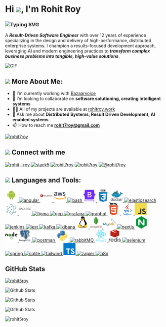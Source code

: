 <h1 style="text-align: left;">Hi <img src="https://raw.githubusercontent.com/Tarikul-Islam-Anik/Animated-Fluent-Emojis/master/Emojis/Hand%20gestures/Waving%20Hand%20Medium-Light%20Skin%20Tone.png" width="50">, I'm Rohit Roy</h1>
<h3 style="text-align: left;">
  <picture>
      <source media="(prefers-color-scheme: dark)" srcset="https://readme-typing-svg.herokuapp.com?&font=monospace&color=f0f6fc&size=26&weight=900&lines=Software+Engineer;+AI+Strategist;+Enterprise+Developer;+Creative+Developer;+Result-Driven+Developer;+Software+Solutioninst;+Entreprenuer;+Technology+Leader">
      <source media="(prefers-color-scheme: light)" srcset="https://readme-typing-svg.herokuapp.com?&font=monospace&color=24292f&size=26&weight=900&lines=Software+Engineer;+AI+Strategist;+Enterprise+Developer;+Creative+Developer;+Result-Driven+Developer;+Software+Solutioninst;+Entreprenuer;+Technology+Leader">
      <img src="https://readme-typing-svg.herokuapp.com?&font=monospace&color=24292f&size=26&weight=900&lines=Software+Engineer;+AI+Strategist;+Enterprise+Developer;+Creative+Developer;+Result-Driven+Developer;+Software+Solutioninst;+Entreprenuer;+Technology+Leader" alt="Typing SVG">
</picture>
</h3>


A **_Result-Driven Software Engineer_** with over 12 years of experience specializing in the design and delivery of high-performance, distributed enterprise systems. I champion a results-focused development approach, leveraging AI and modern engineering practices to **_transform complex business problems into tangible, high-value solutions_**.


<img style="text-align: right;" alt="GIF" src="https://github.com/Anmol-Baranwal/Cool-GIFs-For-GitHub/assets/74038190/219bcc70-f5dc-466b-9a60-29653d8e8433" width="360px"/>


## <img src="https://raw.githubusercontent.com/Tarikul-Islam-Anik/Animated-Fluent-Emojis/master/Emojis/Smilies/Face%20with%20Monocle.png" width="30"> More About Me: </h2>

- 🔭 I’m currently working with [Bazaarvoice](https://bazaarvoice.com/)
- 👯 I’m looking to collaborate on **software solutioning, creating intelligent systems**
- 👨‍💻 All of my projects are available at [rohitroy.work](https://rohitroy.work)
- 💬 Ask me about **Distributed Systems, Result Driven Development, AI enabled systems**
- 📫 How to reach me **rohit7roy@gmail.com**

<p style="text-align: left;"> <a href="https://twitter.com/rohit7roy" target="blank"><img src="https://img.shields.io/twitter/follow/rohit7roy?logo=x&style=blue" alt="rohit7roy" /></a> </p>

<h2 style="text-align: left;"><img src="https://raw.githubusercontent.com/Tarikul-Islam-Anik/Animated-Fluent-Emojis/master/Emojis/Objects/Telephone%20Receiver.png" width="30"> Connect with me</h2>
<p style="text-align: left;">
<a href="https://linkedin.com/in/rohit--roy" target="blank"><img align="center" src="https://raw.githubusercontent.com/rahuldkjain/github-profile-readme-generator/master/src/images/icons/Social/linked-in-alt.svg" alt="rohit--roy" height="30" width="40" /></a>
<a href="https://stackoverflow.com/users/2650354/stack5" target="blank"><img align="center" src="https://raw.githubusercontent.com/rahuldkjain/github-profile-readme-generator/master/src/images/icons/Social/stack-overflow.svg" alt="stack5" height="30" width="40" /></a>
<a href="https://www.leetcode.com/rohit7roy" target="blank"><img align="center" src="https://raw.githubusercontent.com/rahuldkjain/github-profile-readme-generator/master/src/images/icons/Social/leet-code.svg" alt="rohit7roy" height="30" width="40" /></a>
<a href="https://twitter.com/rohit7roy" target="blank"><img align="center" src="https://raw.githubusercontent.com/rahuldkjain/github-profile-readme-generator/master/src/images/icons/Social/twitter.svg" alt="rohit7roy" height="30" width="40" /></a>
<a href="https://medium.com/@rohit7roy" target="blank"><img align="center" src="https://raw.githubusercontent.com/rahuldkjain/github-profile-readme-generator/master/src/images/icons/Social/medium.svg" alt="@rohit7roy" height="30" width="40" /></a>
</p>


<h2 style="text-align: left;"> <img src="https://user-images.githubusercontent.com/74038190/212284087-bbe7e430-757e-4901-90bf-4cd2ce3e1852.gif" width="30"> Languages and Tools:</h2>
<p style="text-align: left;"> <a href="https://developer.android.com" target="_blank" rel="noreferrer"> <img src="https://raw.githubusercontent.com/devicons/devicon/master/icons/android/android-original-wordmark.svg" alt="android" width="40" height="40"/> </a> <a href="https://angular.io" target="_blank" rel="noreferrer"> <img src="https://angular.io/assets/images/logos/angular/angular.svg" alt="angular" width="40" height="40"/> </a> <a href="https://angular.io" target="_blank" rel="noreferrer"> <img src="https://raw.githubusercontent.com/devicons/devicon/master/icons/angularjs/angularjs-original-wordmark.svg" alt="angularjs" width="40" height="40"/> </a> <a href="https://aws.amazon.com" target="_blank" rel="noreferrer"> <img src="https://raw.githubusercontent.com/devicons/devicon/master/icons/amazonwebservices/amazonwebservices-original-wordmark.svg" alt="aws" width="40" height="40"/> </a> <a href="https://www.gnu.org/software/bash/" target="_blank" rel="noreferrer"> <img src="https://www.vectorlogo.zone/logos/gnu_bash/gnu_bash-icon.svg" alt="bash" width="40" height="40"/> </a> <a href="https://getbootstrap.com" target="_blank" rel="noreferrer"> <img src="https://raw.githubusercontent.com/devicons/devicon/master/icons/bootstrap/bootstrap-plain-wordmark.svg" alt="bootstrap" width="40" height="40"/> </a> <a href="https://www.w3schools.com/css/" target="_blank" rel="noreferrer"> <img src="https://raw.githubusercontent.com/devicons/devicon/master/icons/css3/css3-original-wordmark.svg" alt="css3" width="40" height="40"/> </a> <a href="https://www.docker.com/" target="_blank" rel="noreferrer"> <img src="https://raw.githubusercontent.com/devicons/devicon/master/icons/docker/docker-original-wordmark.svg" alt="docker" width="40" height="40"/> </a> <a href="https://www.elastic.co" target="_blank" rel="noreferrer"> <img src="https://www.vectorlogo.zone/logos/elastic/elastic-icon.svg" alt="elasticsearch" width="40" height="40"/> </a> <a href="https://www.electronjs.org" target="_blank" rel="noreferrer"> <img src="https://raw.githubusercontent.com/devicons/devicon/master/icons/electron/electron-original.svg" alt="electron" width="40" height="40"/> </a> <a href="https://expressjs.com" target="_blank" rel="noreferrer"> <img src="https://raw.githubusercontent.com/devicons/devicon/master/icons/express/express-original-wordmark.svg" alt="express" width="40" height="40"/> </a> <a href="https://www.figma.com/" target="_blank" rel="noreferrer"> <img src="https://www.vectorlogo.zone/logos/figma/figma-icon.svg" alt="figma" width="40" height="40"/> </a> <a href="https://cloud.google.com" target="_blank" rel="noreferrer"> <img src="https://www.vectorlogo.zone/logos/google_cloud/google_cloud-icon.svg" alt="gcp" width="40" height="40"/> </a> <a href="https://grafana.com" target="_blank" rel="noreferrer"> <img src="https://www.vectorlogo.zone/logos/grafana/grafana-icon.svg" alt="grafana" width="40" height="40"/> </a> <a href="https://graphql.org" target="_blank" rel="noreferrer"> <img src="https://www.vectorlogo.zone/logos/graphql/graphql-icon.svg" alt="graphql" width="40" height="40"/> </a> <a href="https://www.w3.org/html/" target="_blank" rel="noreferrer"> <img src="https://raw.githubusercontent.com/devicons/devicon/master/icons/html5/html5-original-wordmark.svg" alt="html5" width="40" height="40"/> </a> <a href="https://www.java.com" target="_blank" rel="noreferrer"> <img src="https://raw.githubusercontent.com/devicons/devicon/master/icons/java/java-original.svg" alt="java" width="40" height="40"/> </a> <a href="https://developer.mozilla.org/en-US/docs/Web/JavaScript" target="_blank" rel="noreferrer"> <img src="https://raw.githubusercontent.com/devicons/devicon/master/icons/javascript/javascript-original.svg" alt="javascript" width="40" height="40"/> </a> <a href="https://www.jenkins.io" target="_blank" rel="noreferrer"> <img src="https://www.vectorlogo.zone/logos/jenkins/jenkins-icon.svg" alt="jenkins" width="40" height="40"/> </a> <a href="https://jestjs.io" target="_blank" rel="noreferrer"> <img src="https://www.vectorlogo.zone/logos/jestjsio/jestjsio-icon.svg" alt="jest" width="40" height="40"/> </a> <a href="https://kafka.apache.org/" target="_blank" rel="noreferrer"> <img src="https://www.vectorlogo.zone/logos/apache_kafka/apache_kafka-icon.svg" alt="kafka" width="40" height="40"/> </a> <a href="https://www.elastic.co/kibana" target="_blank" rel="noreferrer"> <img src="https://www.vectorlogo.zone/logos/elasticco_kibana/elasticco_kibana-icon.svg" alt="kibana" width="40" height="40"/> </a> <a href="https://www.linux.org/" target="_blank" rel="noreferrer"> <img src="https://raw.githubusercontent.com/devicons/devicon/master/icons/linux/linux-original.svg" alt="linux" width="40" height="40"/> </a> <a href="https://www.mongodb.com/" target="_blank" rel="noreferrer"> <img src="https://raw.githubusercontent.com/devicons/devicon/master/icons/mongodb/mongodb-original-wordmark.svg" alt="mongodb" width="40" height="40"/> </a> <a href="https://www.mysql.com/" target="_blank" rel="noreferrer"> <img src="https://raw.githubusercontent.com/devicons/devicon/master/icons/mysql/mysql-original-wordmark.svg" alt="mysql" width="40" height="40"/> </a> <a href="https://nextjs.org/" target="_blank" rel="noreferrer"> <img src="https://cdn.worldvectorlogo.com/logos/nextjs-2.svg" alt="nextjs" width="40" height="40"/> </a> <a href="https://www.nginx.com" target="_blank" rel="noreferrer"> <img src="https://raw.githubusercontent.com/devicons/devicon/master/icons/nginx/nginx-original.svg" alt="nginx" width="40" height="40"/> </a> <a href="https://nodejs.org" target="_blank" rel="noreferrer"> <img src="https://raw.githubusercontent.com/devicons/devicon/master/icons/nodejs/nodejs-original-wordmark.svg" alt="nodejs" width="40" height="40"/> </a> <a href="https://www.postgresql.org" target="_blank" rel="noreferrer"> <img src="https://raw.githubusercontent.com/devicons/devicon/master/icons/postgresql/postgresql-original-wordmark.svg" alt="postgresql" width="40" height="40"/> </a> <a href="https://postman.com" target="_blank" rel="noreferrer"> <img src="https://www.vectorlogo.zone/logos/getpostman/getpostman-icon.svg" alt="postman" width="40" height="40"/> </a> <a href="https://www.python.org" target="_blank" rel="noreferrer"> <img src="https://raw.githubusercontent.com/devicons/devicon/master/icons/python/python-original.svg" alt="python" width="40" height="40"/> </a> <a href="https://www.rabbitmq.com" target="_blank" rel="noreferrer"> <img src="https://www.vectorlogo.zone/logos/rabbitmq/rabbitmq-icon.svg" alt="rabbitMQ" width="40" height="40"/> </a> <a href="https://reactjs.org/" target="_blank" rel="noreferrer"> <img src="https://raw.githubusercontent.com/devicons/devicon/master/icons/react/react-original-wordmark.svg" alt="react" width="40" height="40"/> </a> <a href="https://redis.io" target="_blank" rel="noreferrer"> <img src="https://raw.githubusercontent.com/devicons/devicon/master/icons/redis/redis-original-wordmark.svg" alt="redis" width="40" height="40"/> </a> <a href="https://www.selenium.dev" target="_blank" rel="noreferrer"> <img src="https://raw.githubusercontent.com/detain/svg-logos/780f25886640cef088af994181646db2f6b1a3f8/svg/selenium-logo.svg" alt="selenium" width="40" height="40"/> </a> <a href="https://spring.io/" target="_blank" rel="noreferrer"> <img src="https://www.vectorlogo.zone/logos/springio/springio-icon.svg" alt="spring" width="40" height="40"/> </a> <a href="https://www.sqlite.org/" target="_blank" rel="noreferrer"> <img src="https://www.vectorlogo.zone/logos/sqlite/sqlite-icon.svg" alt="sqlite" width="40" height="40"/> </a> <a href="https://tailwindcss.com/" target="_blank" rel="noreferrer"> <img src="https://www.vectorlogo.zone/logos/tailwindcss/tailwindcss-icon.svg" alt="tailwind" width="40" height="40"/> </a> <a href="https://www.typescriptlang.org/" target="_blank" rel="noreferrer"> <img src="https://raw.githubusercontent.com/devicons/devicon/master/icons/typescript/typescript-original.svg" alt="typescript" width="40" height="40"/> </a> <a href="https://zapier.com" target="_blank" rel="noreferrer"> <img src="https://www.vectorlogo.zone/logos/zapier/zapier-icon.svg" alt="zapier" width="40" height="40"/> </a> <a href="https://n8n.io/" target="_blank" rel="noreferrer"> <img src="https://registry.npmmirror.com/@lobehub/icons-static-png/latest/files/dark/n8n-color.png" alt="n8n" width="40" height="40"/> </a> </p>

<h2 style="text-align: left;">GitHub Stats</h3>

<p style="text-align: left;"> <a href="https://github.com/ryo-ma/github-profile-trophy"><img src="https://github-profile-trophy.vercel.app/?username=rohit5roy&margin-w=15&margin-h=15" alt="rohit5roy"/></a> </p>

<p>
  <picture>
      <source media="(prefers-color-scheme: dark)" srcset="https://github-readme-stats.vercel.app/api/top-langs?username=rohit5roy&show_icons=true&locale=en&layout=compact&theme=dark">
      <source media="(prefers-color-scheme: light)" srcset="https://github-readme-stats.vercel.app/api/top-langs?username=rohit5roy&show_icons=true&locale=en&layout=compact&theme=default">
      <img src="https://github-readme-stats.vercel.app/api/top-langs?username=rohit5roy&show_icons=true&locale=en&layout=compact&theme=default" alt="Github Stats">
</picture>
</p>

<p>
  <picture>
      <source media="(prefers-color-scheme: dark)" srcset="https://github-readme-stats.vercel.app/api?username=rohit5roy&show_icons=true&locale=en&theme=dark">
      <source media="(prefers-color-scheme: light)" srcset="https://github-readme-stats.vercel.app/api?username=rohit5roy&show_icons=true&locale=en&theme=default">
      <img src="https://github-readme-stats.vercel.app/api?username=rohit5roy&show_icons=true&locale=en&theme=default" alt="Github Stats">
</picture>
</p>

<p>
  <picture>
      <source media="(prefers-color-scheme: dark)" srcset="https://github-readme-streak-stats.herokuapp.com/?user=rohit5roy&theme=dark">
      <source media="(prefers-color-scheme: light)" srcset="https://github-readme-streak-stats.herokuapp.com/?user=rohit5roy&theme=default">
      <img src="https://github-readme-streak-stats.herokuapp.com/?user=rohit5roy&theme=default" alt="Github Stats">
  </picture>
</p>
<p style="text-align: left;"> <img src="https://komarev.com/ghpvc/?username=rohit5roy&label=Views&color=0e75b6&style=flat" alt="rohit5roy" /> </p>
